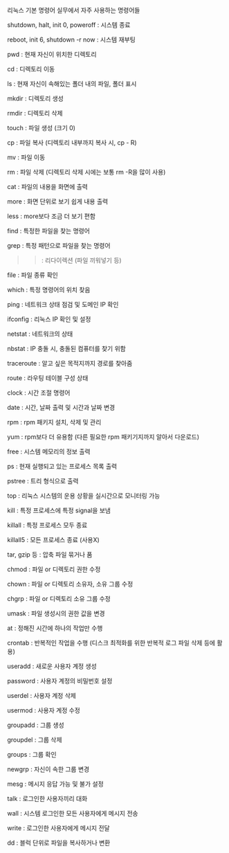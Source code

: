 리눅스 기본 명령어
실무에서 자주 사용하는 명령어들


shutdown, halt, init 0, poweroff : 시스템 종료

reboot, init 6, shutdown -r now : 시스템 재부팅


pwd : 현재 자신이 위치한 디렉토리

cd : 디렉토리 이동

ls : 현재 자신이 속해있는 폴더 내의 파일, 폴더 표시

mkdir : 디렉토리 생성

rmdir : 디렉토리 삭제

touch : 파일 생성 (크기 0)

cp : 파일 복사 (디렉토리 내부까지 복사 시, cp - R)

mv : 파일 이동

rm : 파일 삭제 (디렉토리 삭제 시에는 보통 rm -R을 많이 사용)

cat : 파일의 내용을 화면에 출력

more : 화면 단위로 보기 쉽게 내용 출력

less : more보다 조금 더 보기 편함

find : 특정한 파일을 찾는 명령어

grep : 특정 패턴으로 파일을 찾는 명령어

>> : 리다이렉션 (파일 끼워넣기 등)

file : 파일 종류 확인

which : 특정 명령어의 위치 찾음


ping : 네트워크 상태 점검 및 도메인 IP 확인

ifconfig : 리눅스 IP 확인 및 설정

netstat : 네트워크의 상태

nbstat : IP 충돌 시, 충돌된 컴퓨터를 찾기 위함

traceroute : 알고 싶은 목적지까지 경로를 찾아줌

route : 라우팅 테이블 구성 상태

clock : 시간 조절 명령어

date : 시간, 날짜 출력 및 시간과 날짜 변경


rpm : rpm 패키지 설치, 삭제 및 관리

yum : rpm보다 더 유용함 (다른 필요한 rpm 패키기지까지 알아서 다운로드)

free : 시스템 메모리의 정보 출력

ps : 현재 실행되고 있는 프로세스 목록 출력

pstree : 트리 형식으로 출력

top : 리눅스 시스템의 운용 상황을 실시간으로 모니터링 가능

kill : 특정 프로세스에 특정 signal을 보냄

killall : 특정 프로세스 모두 종료

killall5 : 모든 프로세스 종료 (사용X)


tar, gzip 등 : 압축 파일 묶거나 품

chmod : 파일 or 디렉토리 권한 수정

chown : 파일 or 디렉토리 소유자, 소유 그룹 수정

chgrp : 파일 or 디렉토리 소유 그룹 수정

umask : 파일 생성시의 권한 값을 변경

at : 정해진 시간에 하나의 작업만 수행

crontab : 반복적인 작업을 수행 (디스크 최적화를 위한 반복적 로그 파일 삭제 등에 활용)


useradd : 새로운 사용자 계정 생성

password : 사용자 계정의 비밀번호 설정

userdel : 사용자 계정 삭제

usermod : 사용자 계정 수정

groupadd : 그룹 생성

groupdel : 그룹 삭제

groups : 그룹 확인

newgrp : 자신이 속한 그룹 변경

mesg : 메시지 응답 가능 및 불가 설정

talk : 로그인한 사용자끼리 대화

wall : 시스템 로그인한 모든 사용자에게 메시지 전송

write : 로그인한 사용자에게 메시지 전달

dd : 블럭 단위로 파일을 복사하거나 변환